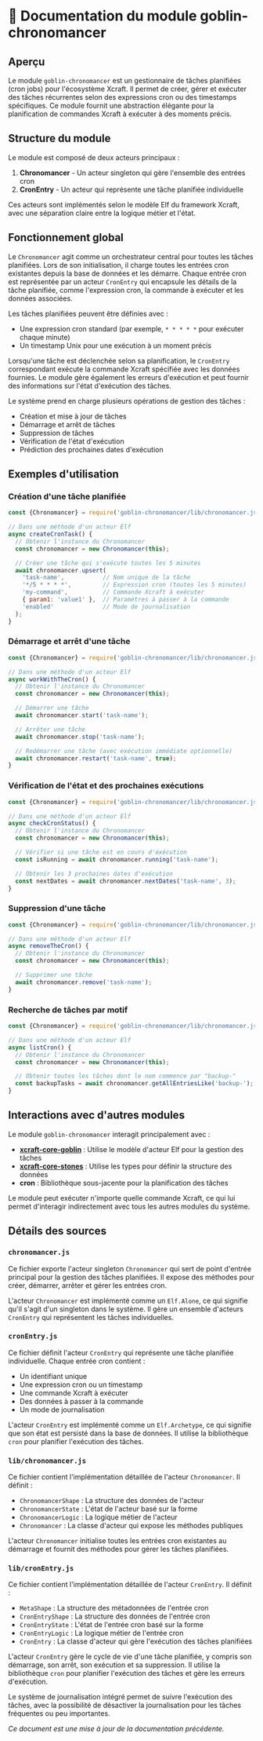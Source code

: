 # 📘 Documentation du module goblin-chronomancer

## Aperçu

Le module `goblin-chronomancer` est un gestionnaire de tâches planifiées (cron jobs) pour l'écosystème Xcraft. Il permet de créer, gérer et exécuter des tâches récurrentes selon des expressions cron ou des timestamps spécifiques. Ce module fournit une abstraction élégante pour la planification de commandes Xcraft à exécuter à des moments précis.

## Structure du module

Le module est composé de deux acteurs principaux :

1. **Chronomancer** - Un acteur singleton qui gère l'ensemble des entrées cron
2. **CronEntry** - Un acteur qui représente une tâche planifiée individuelle

Ces acteurs sont implémentés selon le modèle Elf du framework Xcraft, avec une séparation claire entre la logique métier et l'état.

## Fonctionnement global

Le `Chronomancer` agit comme un orchestrateur central pour toutes les tâches planifiées. Lors de son initialisation, il charge toutes les entrées cron existantes depuis la base de données et les démarre. Chaque entrée cron est représentée par un acteur `CronEntry` qui encapsule les détails de la tâche planifiée, comme l'expression cron, la commande à exécuter et les données associées.

Les tâches planifiées peuvent être définies avec :

- Une expression cron standard (par exemple, `* * * * *` pour exécuter chaque minute)
- Un timestamp Unix pour une exécution à un moment précis

Lorsqu'une tâche est déclenchée selon sa planification, le `CronEntry` correspondant exécute la commande Xcraft spécifiée avec les données fournies. Le module gère également les erreurs d'exécution et peut fournir des informations sur l'état d'exécution des tâches.

Le système prend en charge plusieurs opérations de gestion des tâches :

- Création et mise à jour de tâches
- Démarrage et arrêt de tâches
- Suppression de tâches
- Vérification de l'état d'exécution
- Prédiction des prochaines dates d'exécution

## Exemples d'utilisation

### Création d'une tâche planifiée

```javascript
const {Chronomancer} = require('goblin-chronomancer/lib/chronomancer.js');

// Dans une méthode d'un acteur Elf
async createCronTask() {
  // Obtenir l'instance du Chronomancer
  const chronomancer = new Chronomancer(this);

  // Créer une tâche qui s'exécute toutes les 5 minutes
  await chronomancer.upsert(
    'task-name',           // Nom unique de la tâche
    '*/5 * * * *',         // Expression cron (toutes les 5 minutes)
    'my-command',          // Commande Xcraft à exécuter
    { param1: 'value1' },  // Paramètres à passer à la commande
    'enabled'              // Mode de journalisation
  );
}
```

### Démarrage et arrêt d'une tâche

```javascript
const {Chronomancer} = require('goblin-chronomancer/lib/chronomancer.js');

// Dans une méthode d'un acteur Elf
async workWithTheCron() {
  // Obtenir l'instance du Chronomancer
  const chronomancer = new Chronomancer(this);

  // Démarrer une tâche
  await chronomancer.start('task-name');

  // Arrêter une tâche
  await chronomancer.stop('task-name');

  // Redémarrer une tâche (avec exécution immédiate optionnelle)
  await chronomancer.restart('task-name', true);
}
```

### Vérification de l'état et des prochaines exécutions

```javascript
const {Chronomancer} = require('goblin-chronomancer/lib/chronomancer.js');

// Dans une méthode d'un acteur Elf
async checkCronStatus() {
  // Obtenir l'instance du Chronomancer
  const chronomancer = new Chronomancer(this);

  // Vérifier si une tâche est en cours d'exécution
  const isRunning = await chronomancer.running('task-name');

  // Obtenir les 3 prochaines dates d'exécution
  const nextDates = await chronomancer.nextDates('task-name', 3);
}
```

### Suppression d'une tâche

```javascript
const {Chronomancer} = require('goblin-chronomancer/lib/chronomancer.js');

// Dans une méthode d'un acteur Elf
async removeTheCron() {
  // Obtenir l'instance du Chronomancer
  const chronomancer = new Chronomancer(this);

  // Supprimer une tâche
  await chronomancer.remove('task-name');
}
```

### Recherche de tâches par motif

```javascript
const {Chronomancer} = require('goblin-chronomancer/lib/chronomancer.js');

// Dans une méthode d'un acteur Elf
async listCron() {
  // Obtenir l'instance du Chronomancer
  const chronomancer = new Chronomancer(this);

  // Obtenir toutes les tâches dont le nom commence par "backup-"
  const backupTasks = await chronomancer.getAllEntriesLike('backup-');
}
```

## Interactions avec d'autres modules

Le module `goblin-chronomancer` interagit principalement avec :

- [**xcraft-core-goblin**][1] : Utilise le modèle d'acteur Elf pour la gestion des tâches
- [**xcraft-core-stones**][2] : Utilise les types pour définir la structure des données
- **cron** : Bibliothèque sous-jacente pour la planification des tâches

Le module peut exécuter n'importe quelle commande Xcraft, ce qui lui permet d'interagir indirectement avec tous les autres modules du système.

## Détails des sources

### `chronomancer.js`

Ce fichier exporte l'acteur singleton `Chronomancer` qui sert de point d'entrée principal pour la gestion des tâches planifiées. Il expose des méthodes pour créer, démarrer, arrêter et gérer les entrées cron.

L'acteur `Chronomancer` est implémenté comme un `Elf.Alone`, ce qui signifie qu'il s'agit d'un singleton dans le système. Il gère un ensemble d'acteurs `CronEntry` qui représentent les tâches individuelles.

### `cronEntry.js`

Ce fichier définit l'acteur `CronEntry` qui représente une tâche planifiée individuelle. Chaque entrée cron contient :

- Un identifiant unique
- Une expression cron ou un timestamp
- Une commande Xcraft à exécuter
- Des données à passer à la commande
- Un mode de journalisation

L'acteur `CronEntry` est implémenté comme un `Elf.Archetype`, ce qui signifie que son état est persisté dans la base de données. Il utilise la bibliothèque `cron` pour planifier l'exécution des tâches.

### `lib/chronomancer.js`

Ce fichier contient l'implémentation détaillée de l'acteur `Chronomancer`. Il définit :

- `ChronomancerShape` : La structure des données de l'acteur
- `ChronomancerState` : L'état de l'acteur basé sur la forme
- `ChronomancerLogic` : La logique métier de l'acteur
- `Chronomancer` : La classe d'acteur qui expose les méthodes publiques

L'acteur `Chronomancer` initialise toutes les entrées cron existantes au démarrage et fournit des méthodes pour gérer les tâches planifiées.

### `lib/cronEntry.js`

Ce fichier contient l'implémentation détaillée de l'acteur `CronEntry`. Il définit :

- `MetaShape` : La structure des métadonnées de l'entrée cron
- `CronEntryShape` : La structure des données de l'entrée cron
- `CronEntryState` : L'état de l'entrée cron basé sur la forme
- `CronEntryLogic` : La logique métier de l'entrée cron
- `CronEntry` : La classe d'acteur qui gère l'exécution des tâches planifiées

L'acteur `CronEntry` gère le cycle de vie d'une tâche planifiée, y compris son démarrage, son arrêt, son exécution et sa suppression. Il utilise la bibliothèque `cron` pour planifier l'exécution des tâches et gère les erreurs d'exécution.

Le système de journalisation intégré permet de suivre l'exécution des tâches, avec la possibilité de désactiver la journalisation pour les tâches fréquentes ou peu importantes.

_Ce document est une mise à jour de la documentation précédente._

[1]: https://github.com/Xcraft-Inc/xcraft-core-goblin
[2]: https://github.com/Xcraft-Inc/xcraft-core-stones